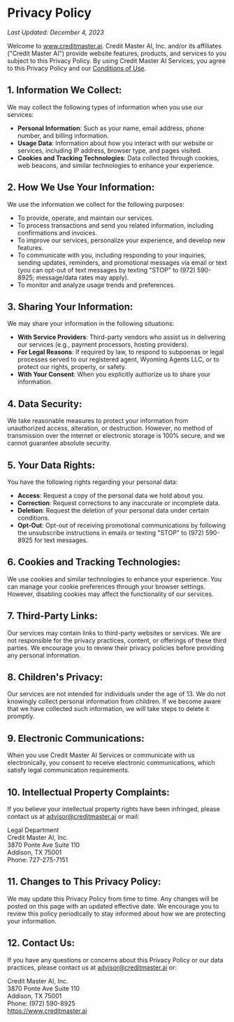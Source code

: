# Privacy Policy

_Last Updated: December 4, 2023_

Welcome to www.creditmaster.ai. Credit Master AI, Inc. and/or its affiliates ("Credit Master AI") provide website features, products, and services to you subject to this Privacy Policy. By using Credit Master AI Services, you agree to this Privacy Policy and our [Conditions of Use](https://www.creditmaster.ai/terms).

## 1. Information We Collect:

We may collect the following types of information when you use our services:

- **Personal Information**: Such as your name, email address, phone number, and billing information.
- **Usage Data**: Information about how you interact with our website or services, including IP address, browser type, and pages visited.
- **Cookies and Tracking Technologies**: Data collected through cookies, web beacons, and similar technologies to enhance your experience.

## 2. How We Use Your Information:

We use the information we collect for the following purposes:

- To provide, operate, and maintain our services.
- To process transactions and send you related information, including confirmations and invoices.
- To improve our services, personalize your experience, and develop new features.
- To communicate with you, including responding to your inquiries, sending updates, reminders, and promotional messages via email or text (you can opt-out of text messages by texting "STOP" to (972) 590-8925; message/data rates may apply).
- To monitor and analyze usage trends and preferences.

## 3. Sharing Your Information:

We may share your information in the following situations:

- **With Service Providers**: Third-party vendors who assist us in delivering our services (e.g., payment processors, hosting providers).
- **For Legal Reasons**: If required by law, to respond to subpoenas or legal processes served to our registered agent, Wyoming Agents LLC, or to protect our rights, property, or safety.
- **With Your Consent**: When you explicitly authorize us to share your information.

## 4. Data Security:

We take reasonable measures to protect your information from unauthorized access, alteration, or destruction. However, no method of transmission over the internet or electronic storage is 100% secure, and we cannot guarantee absolute security.

## 5. Your Data Rights:

You have the following rights regarding your personal data:

- **Access**: Request a copy of the personal data we hold about you.
- **Correction**: Request corrections to any inaccurate or incomplete data.
- **Deletion**: Request the deletion of your personal data under certain conditions.
- **Opt-Out**: Opt-out of receiving promotional communications by following the unsubscribe instructions in emails or texting "STOP" to (972) 590-8925 for text messages.

## 6. Cookies and Tracking Technologies:

We use cookies and similar technologies to enhance your experience. You can manage your cookie preferences through your browser settings. However, disabling cookies may affect the functionality of our services.

## 7. Third-Party Links:

Our services may contain links to third-party websites or services. We are not responsible for the privacy practices, content, or offerings of these third parties. We encourage you to review their privacy policies before providing any personal information.

## 8. Children's Privacy:

Our services are not intended for individuals under the age of 13. We do not knowingly collect personal information from children. If we become aware that we have collected such information, we will take steps to delete it promptly.

## 9. Electronic Communications:

When you use Credit Master AI Services or communicate with us electronically, you consent to receive electronic communications, which satisfy legal communication requirements.

## 10. Intellectual Property Complaints:

If you believe your intellectual property rights have been infringed, please contact us at advisor@creditmaster.ai or mail:

Legal Department  
Credit Master AI, Inc.  
3870 Ponte Ave Suite 110  
Addison, TX 75001  
Phone: 727-275-7151

## 11. Changes to This Privacy Policy:

We may update this Privacy Policy from time to time. Any changes will be posted on this page with an updated effective date. We encourage you to review this policy periodically to stay informed about how we are protecting your information.

## 12. Contact Us:

If you have any questions or concerns about this Privacy Policy or our data practices, please contact us at [advisor@creditmaster.ai](mailto:advisor@creditmaster.ai) or:

Credit Master AI, Inc.  
3870 Ponte Ave Suite 110  
Addison, TX 75001  
Phone: (972) 590-8925  
https://www.creditmaster.ai
